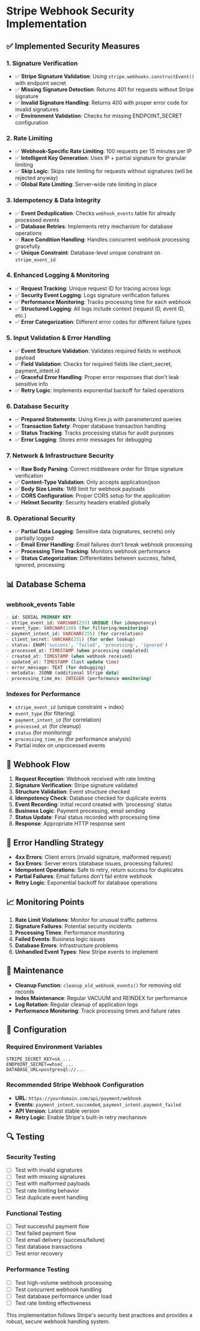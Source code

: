 # Stripe Webhook Security Implementation

## ✅ Implemented Security Measures

### 1. Signature Verification

- ✅ **Stripe Signature Validation**: Using `stripe.webhooks.constructEvent()` with endpoint secret
- ✅ **Missing Signature Detection**: Returns 401 for requests without Stripe signature
- ✅ **Invalid Signature Handling**: Returns 400 with proper error code for invalid signatures
- ✅ **Environment Validation**: Checks for missing ENDPOINT_SECRET configuration

### 2. Rate Limiting

- ✅ **Webhook-Specific Rate Limiting**: 100 requests per 15 minutes per IP
- ✅ **Intelligent Key Generation**: Uses IP + partial signature for granular limiting
- ✅ **Skip Logic**: Skips rate limiting for requests without signatures (will be rejected anyway)
- ✅ **Global Rate Limiting**: Server-wide rate limiting in place

### 3. Idempotency & Data Integrity

- ✅ **Event Deduplication**: Checks `webhook_events` table for already processed events
- ✅ **Database Retries**: Implements retry mechanism for database operations
- ✅ **Race Condition Handling**: Handles concurrent webhook processing gracefully
- ✅ **Unique Constraint**: Database-level unique constraint on `stripe_event_id`

### 4. Enhanced Logging & Monitoring

- ✅ **Request Tracking**: Unique request ID for tracing across logs
- ✅ **Security Event Logging**: Logs signature verification failures
- ✅ **Performance Monitoring**: Tracks processing time for each webhook
- ✅ **Structured Logging**: All logs include context (request ID, event ID, etc.)
- ✅ **Error Categorization**: Different error codes for different failure types

### 5. Input Validation & Error Handling

- ✅ **Event Structure Validation**: Validates required fields in webhook payload
- ✅ **Field Validation**: Checks for required fields like client_secret, payment_intent.id
- ✅ **Graceful Error Handling**: Proper error responses that don't leak sensitive info
- ✅ **Retry Logic**: Implements exponential backoff for failed operations

### 6. Database Security

- ✅ **Prepared Statements**: Using Knex.js with parameterized queries
- ✅ **Transaction Safety**: Proper database transaction handling
- ✅ **Status Tracking**: Tracks processing status for audit purposes
- ✅ **Error Logging**: Stores error messages for debugging

### 7. Network & Infrastructure Security

- ✅ **Raw Body Parsing**: Correct middleware order for Stripe signature verification
- ✅ **Content-Type Validation**: Only accepts application/json
- ✅ **Body Size Limits**: 1MB limit for webhook payloads
- ✅ **CORS Configuration**: Proper CORS setup for the application
- ✅ **Helmet Security**: Security headers enabled globally

### 8. Operational Security

- ✅ **Partial Data Logging**: Sensitive data (signatures, secrets) only partially logged
- ✅ **Email Error Handling**: Email failures don't break webhook processing
- ✅ **Processing Time Tracking**: Monitors webhook performance
- ✅ **Status Categorization**: Differentiates between success, failed, ignored, processing

## 📊 Database Schema

### webhook_events Table

```sql
- id: SERIAL PRIMARY KEY
- stripe_event_id: VARCHAR(255) UNIQUE (for idempotency)
- event_type: VARCHAR(100) (for filtering/monitoring)
- payment_intent_id: VARCHAR(255) (for correlation)
- client_secret: VARCHAR(255) (for order lookup)
- status: ENUM('success', 'failed', 'processing', 'ignored')
- processed_at: TIMESTAMP (when processing completed)
- created_at: TIMESTAMP (when webhook received)
- updated_at: TIMESTAMP (last update time)
- error_message: TEXT (for debugging)
- metadata: JSONB (additional Stripe data)
- processing_time_ms: INTEGER (performance monitoring)
```

### Indexes for Performance

- `stripe_event_id` (unique constraint + index)
- `event_type` (for filtering)
- `payment_intent_id` (for correlation)
- `processed_at` (for cleanup)
- `status` (for monitoring)
- `processing_time_ms` (for performance analysis)
- Partial index on unprocessed events

## 🔄 Webhook Flow

1. **Request Reception**: Webhook received with rate limiting
2. **Signature Verification**: Stripe signature validated
3. **Structure Validation**: Event structure checked
4. **Idempotency Check**: Database checked for duplicate events
5. **Event Recording**: Initial record created with 'processing' status
6. **Business Logic**: Payment processing, email sending
7. **Status Update**: Final status recorded with processing time
8. **Response**: Appropriate HTTP response sent

## 🚨 Error Handling Strategy

- **4xx Errors**: Client errors (invalid signature, malformed request)
- **5xx Errors**: Server errors (database issues, processing failures)
- **Idempotent Operations**: Safe to retry, return success for duplicates
- **Partial Failures**: Email failures don't fail entire webhook
- **Retry Logic**: Exponential backoff for database operations

## 📈 Monitoring Points

1. **Rate Limit Violations**: Monitor for unusual traffic patterns
2. **Signature Failures**: Potential security incidents
3. **Processing Times**: Performance monitoring
4. **Failed Events**: Business logic issues
5. **Database Errors**: Infrastructure problems
6. **Unhandled Event Types**: New Stripe events to implement

## 🧹 Maintenance

- **Cleanup Function**: `cleanup_old_webhook_events()` for removing old records
- **Index Maintenance**: Regular VACUUM and REINDEX for performance
- **Log Rotation**: Regular cleanup of application logs
- **Performance Monitoring**: Track processing times and failure rates

## 🔧 Configuration

### Required Environment Variables

```
STRIPE_SECRET_KEY=sk_...
ENDPOINT_SECRET=whsec_...
DATABASE_URL=postgresql://...
```

### Recommended Stripe Webhook Configuration

- **URL**: `https://yourdomain.com/api/payment/webhook`
- **Events**: `payment_intent.succeeded`, `payment_intent.payment_failed`
- **API Version**: Latest stable version
- **Retry Logic**: Enable Stripe's built-in retry mechanism

## 🔍 Testing

### Security Testing

- [ ] Test with invalid signatures
- [ ] Test with missing signatures
- [ ] Test with malformed payloads
- [ ] Test rate limiting behavior
- [ ] Test duplicate event handling

### Functional Testing

- [ ] Test successful payment flow
- [ ] Test failed payment flow
- [ ] Test email delivery (success/failure)
- [ ] Test database transactions
- [ ] Test error recovery

### Performance Testing

- [ ] Test high-volume webhook processing
- [ ] Test concurrent webhook handling
- [ ] Test database performance under load
- [ ] Test rate limiting effectiveness

This implementation follows Stripe's security best practices and provides a robust, secure webhook handling system.
